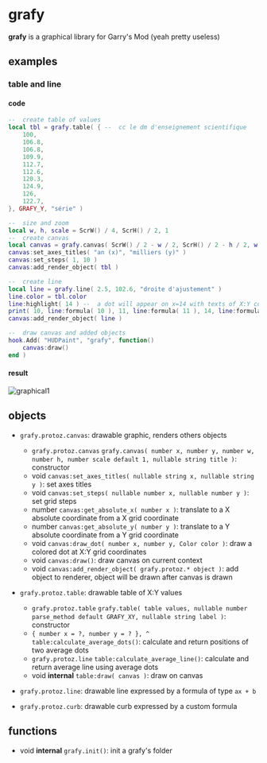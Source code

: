 # grafy
**grafy** is a graphical library for Garry's Mod (yeah pretty useless)

## examples
### table and line
#### code
```lua
--  create table of values
local tbl = grafy.table( { --  cc le dm d'enseignement scientifique
    100,
    106.8,
    106.8,
    109.9,
    112.7,
    112.6,
    120.3,
    124.9,
    126,
    122.7,
}, GRAFY_Y, "série" )

--  size and zoom
local w, h, scale = ScrW() / 4, ScrH() / 2, 1
--  create canvas
local canvas = grafy.canvas( ScrW() / 2 - w / 2, ScrH() / 2 - h / 2, w, h, scale, "Évolution annuel d'immatriculations de voitures neuves (diesel)" )
canvas:set_axes_titles( "an (x)", "milliers (y)" )
canvas:set_steps( 1, 10 )
canvas:add_render_object( tbl )

--  create line
local line = grafy.line( 2.5, 102.6, "droite d'ajustement" )
line.color = tbl.color
line:highlight( 14 ) --  a dot will appear on x=14 with texts of X:Y coordinates
print( 10, line:formula( 10 ), 11, line:formula( 11 ), 14, line:formula( 14 ) ) --  print some values
canvas:add_render_object( line )

--  draw canvas and added objects
hook.Add( "HUDPaint", "grafy", function()
    canvas:draw()
end )
```
#### result
![graphical1](https://media.discordapp.net/attachments/608325399687987240/781112632379441182/unknown.png)

## objects
+ `grafy.protoz.canvas`: drawable graphic, renders others objects
    + `grafy.protoz.canvas` `grafy.canvas( number x, number y, number w, number h, number scale default 1, nullable string title )`: constructor
    + void `canvas:set_axes_titles( nullable string x, nullable string y )`: set axes titles
    + void `canvas:set_steps( nullable number x, nullable number y )`: set grid steps
    + number `canvas:get_absolute_x( number x )`: translate to a X absolute coordinate from a X grid coordinate
    + number `canvas:get_absolute_y( number y )`: translate to a Y absolute coordinate from a Y grid coordinate
    + void `canvas:draw_dot( number x, number y, Color color )`: draw a colored dot at X:Y grid coordinates
    + void `canvas:draw()`: draw canvas on current context 
    + void `canvas:add_render_object( grafy.protoz.* object )`: add object to renderer, object will be drawn after canvas is drawn

+ `grafy.protoz.table`: drawable table of X:Y values
    + `grafy.protoz.table` `grafy.table( table values, nullable number parse_method default GRAFY_XY, nullable string label )`: constructor
    + `{ number x = ?, number y = ? }, ^` `table:calculate_average_dots()`: calculate and return positions of two average dots
    + `grafy.protoz.line` `table:calculate_average_line()`: calculate and return average line using average dots
    + void **internal** `table:draw( canvas )`: draw on canvas

+ `grafy.protoz.line`: drawable line expressed by a formula of type `ax + b`

+ `grafy.protoz.curb`: drawable curb expressed by a custom formula

## functions
+ void **internal** `grafy.init()`: init a grafy's folder
